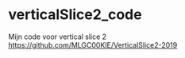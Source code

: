 # verticalSlice2_code
Mijn code voor vertical slice 2
https://github.com/MLGC00KIE/VerticalSlice2-2019
